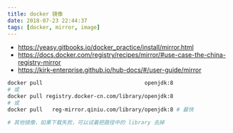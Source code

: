 ```yaml
---
title: docker 镜像
date: 2018-07-23 22:44:37
tags: [docker, mirror, image]
---
```


* <https://yeasy.gitbooks.io/docker_practice/install/mirror.html>
* <https://docs.docker.com/registry/recipes/mirror/#use-case-the-china-registry-mirror>
* <https://kirk-enterprise.github.io/hub-docs/#/user-guide/mirror>

<!--more-->

```bash
docker pull                                openjdk:8
# 或
docker pull registry.docker-cn.com/library/openjdk:8
# 或
docker pull   reg-mirror.qiniu.com/library/openjdk:8 # 最快

# 其他镜像，如果下载失败，可以试着把路径中的 library 去掉
```